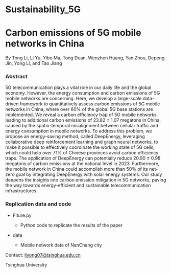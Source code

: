 # Sustainability_5G

# Carbon emissions of 5G mobile networks in China

By Tong Li, Li Yu, Yibo Ma, Tong Duan, Wenzhen Huang, Yan Zhou, Depeng Jin,
Yong Li, and Tao Jiang

### Abstract
5G telecommunication plays a vital role in our daily life and the global economy. However, the energy consumption and carbon emissions of 5G mobile networks are concerning. Here, we develop a large-scale data-driven framework to quantitatively assess carbon emissions of 5G mobile networks in China, where over 60% of the global 5G base stations are implemented. We reveal a carbon efficiency trap of 5G mobile networks leading to additional carbon emissions of 23.82 ± 1.07 megatons in China, caused by the spatio-temporal misalignment between cellular traffic and energy consumption in mobile networks. To address this problem, we propose an energy-saving method, called DeepEnergy, leveraging collaborative deep reinforcement learning and graph neural networks, to make it possible to effectively coordinate the working state of 5G cells, which could help over 71% of Chinese provinces avoid carbon efficiency traps. The application of DeepEnergy can potentially reduce 20.90 ± 0.98 megatons of carbon emissions at the national level in 2023. Furthermore, the mobile network in China could accomplish more than 50% of its net-zero goal by integrating DeepEnergy with solar energy systems. Our study deepens the insights into carbon emission mitigation in 5G networks, paving the way towards energy-efficient and sustainable telecommunication infrastructures.


### Replication data and code

- Fiture.py
    * Python code to replicate the results of the paper
    
- data
    * Mobile network data of NanChang city
    
    
    
Contact: liyong07@tsinghua.edu.cn

Tsinghua University
